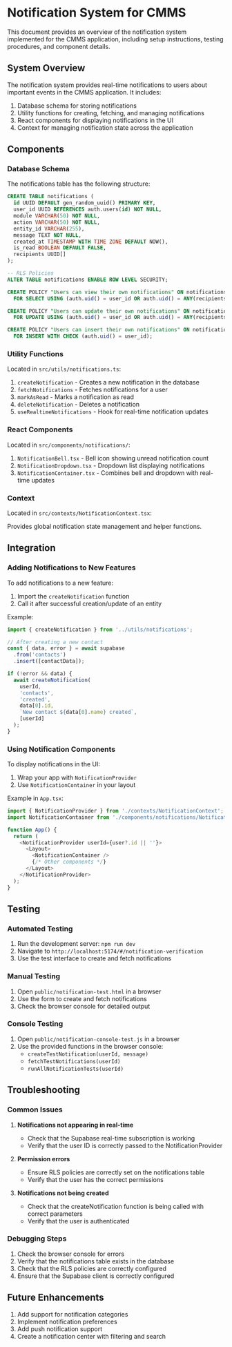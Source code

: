 # Notification System for CMMS

This document provides an overview of the notification system implemented for the CMMS application, including setup instructions, testing procedures, and component details.

## System Overview

The notification system provides real-time notifications to users about important events in the CMMS application. It includes:

1. Database schema for storing notifications
2. Utility functions for creating, fetching, and managing notifications
3. React components for displaying notifications in the UI
4. Context for managing notification state across the application

## Components

### Database Schema

The notifications table has the following structure:

```sql
CREATE TABLE notifications (
  id UUID DEFAULT gen_random_uuid() PRIMARY KEY,
  user_id UUID REFERENCES auth.users(id) NOT NULL,
  module VARCHAR(50) NOT NULL,
  action VARCHAR(50) NOT NULL,
  entity_id VARCHAR(255),
  message TEXT NOT NULL,
  created_at TIMESTAMP WITH TIME ZONE DEFAULT NOW(),
  is_read BOOLEAN DEFAULT FALSE,
  recipients UUID[]
);

-- RLS Policies
ALTER TABLE notifications ENABLE ROW LEVEL SECURITY;

CREATE POLICY "Users can view their own notifications" ON notifications
  FOR SELECT USING (auth.uid() = user_id OR auth.uid() = ANY(recipients));

CREATE POLICY "Users can update their own notifications" ON notifications
  FOR UPDATE USING (auth.uid() = user_id OR auth.uid() = ANY(recipients));

CREATE POLICY "Users can insert their own notifications" ON notifications
  FOR INSERT WITH CHECK (auth.uid() = user_id);
```

### Utility Functions

Located in `src/utils/notifications.ts`:

1. `createNotification` - Creates a new notification in the database
2. `fetchNotifications` - Fetches notifications for a user
3. `markAsRead` - Marks a notification as read
4. `deleteNotification` - Deletes a notification
5. `useRealtimeNotifications` - Hook for real-time notification updates

### React Components

Located in `src/components/notifications/`:

1. `NotificationBell.tsx` - Bell icon showing unread notification count
2. `NotificationDropdown.tsx` - Dropdown list displaying notifications
3. `NotificationContainer.tsx` - Combines bell and dropdown with real-time updates

### Context

Located in `src/contexts/NotificationContext.tsx`:

Provides global notification state management and helper functions.

## Integration

### Adding Notifications to New Features

To add notifications to a new feature:

1. Import the `createNotification` function
2. Call it after successful creation/update of an entity

Example:

```typescript
import { createNotification } from '../utils/notifications';

// After creating a new contact
const { data, error } = await supabase
  .from('contacts')
  .insert([contactData]);

if (!error && data) {
  await createNotification(
    userId,
    'contacts',
    'created',
    data[0].id,
    `New contact ${data[0].name} created`,
    [userId]
  );
}
```

### Using Notification Components

To display notifications in the UI:

1. Wrap your app with `NotificationProvider`
2. Use `NotificationContainer` in your layout

Example in `App.tsx`:

```typescript
import { NotificationProvider } from './contexts/NotificationContext';
import NotificationContainer from './components/notifications/NotificationContainer';

function App() {
  return (
    <NotificationProvider userId={user?.id || ''}>
      <Layout>
        <NotificationContainer />
        {/* Other components */}
      </Layout>
    </NotificationProvider>
  );
}
```

## Testing

### Automated Testing

1. Run the development server: `npm run dev`
2. Navigate to `http://localhost:5174/#/notification-verification`
3. Use the test interface to create and fetch notifications

### Manual Testing

1. Open `public/notification-test.html` in a browser
2. Use the form to create and fetch notifications
3. Check the browser console for detailed output

### Console Testing

1. Open `public/notification-console-test.js` in a browser
2. Use the provided functions in the browser console:
   - `createTestNotification(userId, message)`
   - `fetchTestNotifications(userId)`
   - `runAllNotificationTests(userId)`

## Troubleshooting

### Common Issues

1. **Notifications not appearing in real-time**
   - Check that the Supabase real-time subscription is working
   - Verify that the user ID is correctly passed to the NotificationProvider

2. **Permission errors**
   - Ensure RLS policies are correctly set on the notifications table
   - Verify that the user has the correct permissions

3. **Notifications not being created**
   - Check that the createNotification function is being called with correct parameters
   - Verify that the user is authenticated

### Debugging Steps

1. Check the browser console for errors
2. Verify that the notifications table exists in the database
3. Check that the RLS policies are correctly configured
4. Ensure that the Supabase client is correctly configured

## Future Enhancements

1. Add support for notification categories
2. Implement notification preferences
3. Add push notification support
4. Create a notification center with filtering and search

